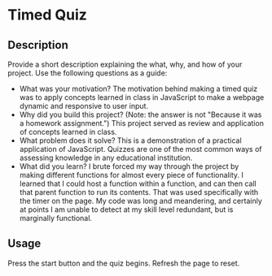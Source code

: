 # Timed Quiz

## Description

Provide a short description explaining the what, why, and how of your project. Use the following questions as a guide:

- What was your motivation?
The motivation behind making a timed quiz was to apply concepts learned in class in JavaScript to make a webpage dynamic and responsive to user input.
- Why did you build this project? (Note: the answer is not "Because it was a homework assignment.")
This project served as review and application of concepts learned in class.
- What problem does it solve?
This is a demonstration of a practical application of JavaScript. Quizzes are one of the most common ways of assessing knowledge in any educational institution.
- What did you learn?
I brute forced my way through the project by making different functions for almost every piece of functionality. I learned that I could host a function within a function, and can then call that parent function to run its contents. That was used specifically with
the timer on the page. My code was long and meandering, and certainly at points I am unable to detect at my skill level redundant, but is marginally functional.

## Usage

Press the start button and the quiz begins. Refresh the page to reset.




